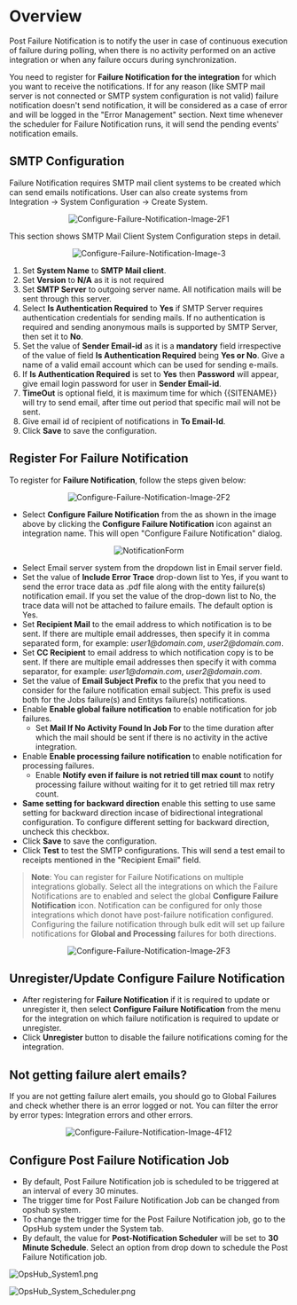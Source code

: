 # Overview
Post Failure Notification is to notify the user in case of continuous execution of failure during polling, when there is no activity performed on an active integration or when any failure occurs during synchronization.  
  

You need to register for **Failure Notification for the integration** for which you want to receive the notifications. If for any reason (like SMTP mail server is not connected or SMTP system configuration is not valid) failure notification doesn't send notification, it will be considered as a case of error and will be logged in the "Error Management" section. Next time whenever the scheduler for Failure Notification runs, it will send the pending events' notification emails.

## SMTP Configuration

Failure Notification requires SMTP mail client systems to be created which can send emails notifications. User can also create systems from Integration → System Configuration → Create System.

<p align="center">
  <img src="../../assets/Configure-Failure-Notification-Image-2F1.png" alt="Configure-Failure-Notification-Image-2F1"/>
</p>


This section shows SMTP Mail Client System Configuration steps in detail.

<p align="center">
  <img src="../../assets/Configure-Failure-Notification-Image-3.png" alt="Configure-Failure-Notification-Image-3"/>
</p>

1. Set **System Name** to **SMTP Mail client**.  
2. Set **Version** to **N/A** as it is not required  
3. Set **SMTP Server** to outgoing server name. All notification mails will be sent through this server.  
4. Select **Is Authentication Required** to **Yes** if SMTP Server requires authentication credentials for sending mails. If no authentication is required and sending anonymous mails is supported by SMTP Server, then set it to **No**.  
5. Set the value of **Sender Email-id** as it is a **mandatory** field irrespective of the value of field **Is Authentication Required** being **Yes or No**. Give a name of a valid email account which can be used for sending e-mails.  
6. If **Is Authentication Required** is set to **Yes** then **Password** will appear, give email login password for user in **Sender Email-id**.  
7. **TimeOut** is optional field, it is maximum time for which {{SITENAME}} will try to send email, after time out period that specific mail will not be sent.  
8. Give email id of recipient of notifications in **To Email-Id**.  
9. Click **Save** to save the configuration.

## Register For Failure Notification

To register for **Failure Notification**, follow the steps given below:

<p align="center">
  <img src="../../assets/Configure-Failure-Notification-Image-2F2.png" alt="Configure-Failure-Notification-Image-2F2"/>
</p>


- Select **Configure Failure Notification** from the as shown in the image above by clicking the **Configure Failure Notification** icon against an integration name. This will open "Configure Failure Notification" dialog.

<p align="center">
  <img src="../../assets/NotificationForm.png" alt="NotificationForm"/>
</p>

- Select Email server system from the dropdown list in Email server field.
- Set the value of **Include Error Trace** drop-down list to Yes, if you want to send the error trace data as .pdf file along with the entity failure(s) notification email. If you set the value of the drop-down list to No, the trace data will not be attached to failure emails. The default option is Yes.
- Set **Recipient Mail** to the email address to which notification is to be sent. If there are multiple email addresses, then specify it in comma separated form, for example: _user1@domain.com_, _user2@domain.com_.
- Set **CC Recipient** to email address to which notification copy is to be sent. If there are multiple email addresses then specify it with comma separator, for example: _user1@domain.com_, _user2@domain.com_.
- Set the value of **Email Subject Prefix** to the prefix that you need to consider for the failure notification email subject. This prefix is used both for the Jobs failure(s) and Entitys failure(s) notifications.
- Enable **Enable global failure notification** to enable notification for job failures.
  - Set **Mail If No Activity Found In Job For** to the time duration after which the mail should be sent if there is no activity in the active integration.
- Enable **Enable processing failure notification** to enable notification for processing failures.
  - Enable **Notify even if failure is not retried till max count** to notify processing failure without waiting for it to get retried till max retry count.
- **Same setting for backward direction** enable this setting to use same setting for backward direction incase of bidirectional integrational configuration. To configure different setting for backward direction, uncheck this checkbox.
- Click **Save** to save the configuration.
- Click **Test** to test the SMTP configurations. This will send a test email to receipts mentioned in the "Recipient Email" field.

>**Note**: You can register for Failure Notifications on multiple integrations globally. Select all the integrations on which the Failure Notifications are to enabled and select the global **Configure Failure Notification** icon. Notification can be configured for only those integrations which donot have post-failure notification configured. Configuring the failure notification through bulk edit will set up failure notifications for **Global and Processing** failures for both directions.

<p align="center">
  <img src="../../assets/Configure-Failure-Notification-Image-2F3.png" alt="Configure-Failure-Notification-Image-2F3"/>
</p>

## Unregister/Update Configure Failure Notification

- After registering for **Failure Notification** if it is required to update or unregister it, then select **Configure Failure Notification** from the menu for the integration on which failure notification is required to update or unregister.
- Click **Unregister** button to disable the failure notifications coming for the integration.

## Not getting failure alert emails?

If you are not getting failure alert emails, you should go to Global Failures and check whether there is an error logged or not. You can filter the error by error types: Integration errors and other errors.

<p align="center">
  <img src="../../assets/Configure-Failure-Notification-Image-4F12.png" alt="Configure-Failure-Notification-Image-4F12"/>
</p>


## Configure Post Failure Notification Job

- By default, Post Failure Notification job is scheduled to be triggered at an interval of every 30 minutes.
- The trigger time for Post Failure Notification Job can be changed from opshub system.
- To change the trigger time for the Post Failure Notification job, go to the OpsHub system under the System tab.
- By default, the value for **Post-Notification Scheduler** will be set to **30 Minute Schedule**. Select an option from drop down to schedule the Post Failure Notification job.

![OpsHub_System1.png](../../assets/OpsHub-System1.png)

![OpsHub_System_Scheduler.png](../../assets/OpsHub-System-Scheduler.png)



